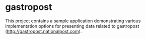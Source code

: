 # gastropost

This project contains a sample application demonstrating various implementation options for presenting data related to gastropost (http://gastropost.nationalpost.com).
